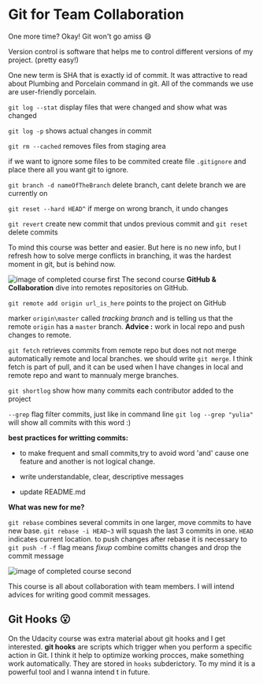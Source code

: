 # Git for Team Collaboration

One more time? Okay! Git won't go amiss :smile: 

Version control is software that helps me to control different versions of my project. (pretty easy!)

One new term is SHA that is exactly id of commit. It was attractive to read about Plumbing and Porcelain command in git. All of the commands we use are user-friendly porcelain.

`git log --stat` display files that were changed and show what was changed

`git log -p` shows actual changes in commit

`git rm --cached` removes files from staging area

if we want to ignore some files to be commited create file `.gitignore` and place there all you want git to ignore.

`git branch -d nameOfTheBranch` delete branch, cant delete branch we are currently on 

`git reset --hard HEAD^` if merge on wrong branch, it undo changes

`git revert` create new commit that undos previous commit and `git reset` delete commits

To mind this course was better and easier. But here is no new info, but I refresh how to solve merge conflicts in branching, it was the hardest moment in git, but is behind now.

![image of completed course first](https://github.com/yulyasystem/kottans-frontend/blob/master/2%20git_collaboration/what-is-version-control.png)
The second course **GitHub & Collaboration** dive into remotes repositories on GitHub.

`git remote add origin url_is_here` points to the project on GitHub

marker `origin\master` called *tracking branch* and is telling us that the remote `origin` has a `master` branch. **Advice :** work in local repo and push changes to remote.
 
`git fetch` retrieves commits from remote repo but does not not merge automatically remote and local branches. we should write `git merge`. I think fetch is part of pull, and it can be used when I have changes in local and remote repo and want to mannualy merge branches.

`git shortlog` show how many commits each contributor added to the project

`--grep` flag filter commits, just like in command line `git log --grep "yulia"` will show all commits with this word :)

**best practices for writting commits:**

* to make frequent and small commits,try to avoid word 'and' cause one feature and another is not logical change.

* write understandable, clear, descriptive messages

* update README.md


**What was new for me?**

`git rebase` combines several commits in one larger, move commits to have new base. `git rebase -i HEAD~3` will squash the last 3 commits in one. `HEAD` indicates current location. to push changes after rebase it is necessary to `git push -f` `-f` flag means *fixup* combine comitts changes and drop the commit message

![image of completed course second](https://github.com/yulyasystem/kottans-frontend/blob/master/2%20git_collaboration/git-collaboration.png)

This course is all about collaboration with team members. I will intend advices for writing good commit messages. 

## Git Hooks :open_mouth:
On the Udacity course was extra material about git hooks and I get interested. **git hooks** are scripts which trigger when you perform a specific action in Git. I think it help to optimize working procces, make something work automatically. They are stored in `hooks` subderictory. To my mind it is a powerful tool and I wanna intend t in future.

